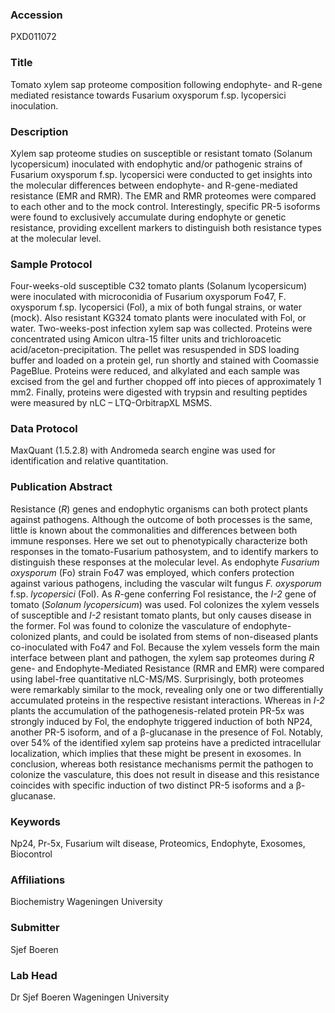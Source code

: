 ### Accession
PXD011072

### Title
Tomato xylem sap proteome composition following endophyte- and R-gene mediated resistance towards Fusarium oxysporum f.sp. lycopersici inoculation.

### Description
Xylem sap proteome studies on susceptible or resistant tomato (Solanum lycopersicum) inoculated with endophytic and/or pathogenic strains of Fusarium oxysporum f.sp. lycopersici were conducted to get insights into the molecular differences between endophyte- and R-gene-mediated resistance (EMR and RMR). The EMR and RMR proteomes were compared to each other and to the mock control. Interestingly, specific PR-5 isoforms were found to exclusively accumulate during endophyte or genetic resistance, providing excellent markers to distinguish both resistance types at the molecular level.

### Sample Protocol
Four-weeks-old susceptible C32 tomato plants (Solanum lycopersicum) were inoculated with microconidia of Fusarium oxysporum Fo47, F. oxysporum f.sp. lycopersici (Fol), a mix of both fungal strains, or water (mock). Also resistant KG324 tomato plants were inoculated with Fol, or water. Two-weeks-post infection xylem sap was collected. Proteins were concentrated using Amicon ultra-15 filter units and trichloroacetic acid/aceton-precipitation. The pellet was resuspended in SDS loading buffer and loaded on a protein gel, run shortly and stained with Coomassie PageBlue. Proteins were reduced, and alkylated and each sample was excised from the gel and further chopped off into pieces of approximately 1 mm2. Finally, proteins were digested with trypsin and resulting peptides were measured by nLC – LTQ-OrbitrapXL MSMS.

### Data Protocol
MaxQuant (1.5.2.8) with Andromeda search engine was used for identification and relative quantitation.

### Publication Abstract
Resistance (<i>R</i>) genes and endophytic organisms can both protect plants against pathogens. Although the outcome of both processes is the same, little is known about the commonalities and differences between both immune responses. Here we set out to phenotypically characterize both responses in the tomato-Fusarium pathosystem, and to identify markers to distinguish these responses at the molecular level. As endophyte <i>Fusarium oxysporum</i> (Fo) strain Fo47 was employed, which confers protection against various pathogens, including the vascular wilt fungus <i>F. oxysporum</i> f.sp. <i>lycopersici</i> (Fol). As <i>R</i>-gene conferring Fol resistance, the <i>I-2</i> gene of tomato (<i>Solanum lycopersicum</i>) was used. Fol colonizes the xylem vessels of susceptible and <i>I-2</i> resistant tomato plants, but only causes disease in the former. Fol was found to colonize the vasculature of endophyte-colonized plants, and could be isolated from stems of non-diseased plants co-inoculated with Fo47 and Fol. Because the xylem vessels form the main interface between plant and pathogen, the xylem sap proteomes during <i>R</i> gene- and Endophyte-Mediated Resistance (RMR and EMR) were compared using label-free quantitative nLC-MS/MS. Surprisingly, both proteomes were remarkably similar to the mock, revealing only one or two differentially accumulated proteins in the respective resistant interactions. Whereas in <i>I-2</i> plants the accumulation of the pathogenesis-related protein PR-5x was strongly induced by Fol, the endophyte triggered induction of both NP24, another PR-5 isoform, and of a &#x3b2;-glucanase in the presence of Fol. Notably, over 54% of the identified xylem sap proteins have a predicted intracellular localization, which implies that these might be present in exosomes. In conclusion, whereas both resistance mechanisms permit the pathogen to colonize the vasculature, this does not result in disease and this resistance coincides with specific induction of two distinct PR-5 isoforms and a &#x3b2;-glucanase.

### Keywords
Np24, Pr-5x, Fusarium wilt disease, Proteomics, Endophyte, Exosomes, Biocontrol

### Affiliations
Biochemistry
Wageningen University

### Submitter
Sjef Boeren

### Lab Head
Dr Sjef Boeren
Wageningen University


